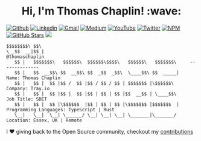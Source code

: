 <h1 align="center">Hi, I'm Thomas Chaplin! :wave:</h1>

[![Github](https://img.shields.io/badge/-Github-000?style=flat&logo=Github&logoColor=white)](https://github.com/thomaschaplin)
[![Linkedin](https://img.shields.io/badge/-LinkedIn-blue?style=flat&logo=Linkedin&logoColor=white)](https://www.linkedin.com/in/thomas-chaplin/)
[![Gmail](https://img.shields.io/badge/-Gmail-c14438?style=flat&logo=Gmail&logoColor=white)](mailto:thomaschaplin@outlook.com)
[![Medium](https://img.shields.io/badge/-Medium-black?style=flat&logo=Medium&logoColor=white)](https://thomaschaplin.medium.com/)
[![YouTube](https://img.shields.io/badge/-Youtube-red?style=flat&logo=Youtube&logoColor=white)](https://www.youtube.com/channel/UCgrsESnTqiMw37T-Xh5FW-g)
[![Twitter](https://img.shields.io/badge/-Twitter-blue?style=flat&logo=Twitter&logoColor=white)](https://twitter.com/ThomasChaplin_)
[![NPM](https://img.shields.io/badge/-npm-white?style=flat&logo=npm&logoColor=black)](https://www.npmjs.com/~thomaschaplin)
[![GitHub Stars](https://img.shields.io/github/stars/thomaschaplin?label=Total%20stars)](https://github.com/thomaschaplin)
[![](https://komarev.com/ghpvc/?username=thomaschaplin)](https://github.com/thomaschaplin)

```
$$$$$$$$\ $$\                                                   
\__$$  __|$$ |                                                      @thomaschaplin
   $$ |   $$$$$$$\   $$$$$$\  $$$$$$\$$$$\   $$$$$$\   $$$$$$$\     --------------
   $$ |   $$  __$$\ $$  __$$\ $$  _$$  _$$\  \____$$\ $$  _____|    Name: Thomas Chaplin
   $$ |   $$ |  $$ |$$ /  $$ |$$ / $$ / $$ | $$$$$$$ |\$$$$$$\      Company: Tray.io
   $$ |   $$ |  $$ |$$ |  $$ |$$ | $$ | $$ |$$  __$$ | \____$$\     Job Title: SDET
   $$ |   $$ |  $$ |\$$$$$$  |$$ | $$ | $$ |\$$$$$$$ |$$$$$$$  |    Programming Languages: TypeScript | Rust
   \__|   \__|  \__| \______/ \__| \__| \__| \_______|\_______/     Location: Essex, UK | Remote
```

I :heart: giving back to the Open Source community, checkout my [contributions](contributions.md)
